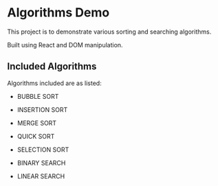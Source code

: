 # Algorithms Demo

This project is to demonstrate various sorting and searching algorithms.

Built using React and DOM manipulation.

## Included Algorithms

Algorithms included are as listed:

- BUBBLE SORT
- INSERTION SORT
- MERGE SORT
- QUICK SORT
- SELECTION SORT

- BINARY SEARCH
- LINEAR SEARCH

